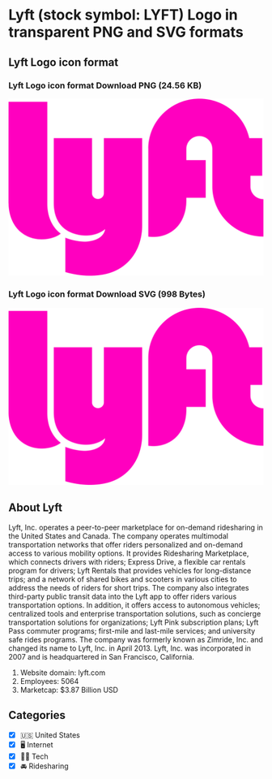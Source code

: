 # Lyft (stock symbol: LYFT) Logo in transparent PNG and SVG formats

## Lyft Logo icon format

### Lyft Logo icon format Download PNG (24.56 KB)

![Lyft Logo icon format Download PNG (24.56 KB)](/img/orig/LYFT-d8d61eb1.png)

### Lyft Logo icon format Download SVG (998 Bytes)

![Lyft Logo icon format Download SVG (998 Bytes)](/img/orig/LYFT-92e7ea34.svg)

## About Lyft

Lyft, Inc. operates a peer-to-peer marketplace for on-demand ridesharing in the United States and Canada. The company operates multimodal transportation networks that offer riders personalized and on-demand access to various mobility options. It provides Ridesharing Marketplace, which connects drivers with riders; Express Drive, a flexible car rentals program for drivers; Lyft Rentals that provides vehicles for long-distance trips; and a network of shared bikes and scooters in various cities to address the needs of riders for short trips. The company also integrates third-party public transit data into the Lyft app to offer riders various transportation options. In addition, it offers access to autonomous vehicles; centralized tools and enterprise transportation solutions, such as concierge transportation solutions for organizations; Lyft Pink subscription plans; Lyft Pass commuter programs; first-mile and last-mile services; and university safe rides programs. The company was formerly known as Zimride, Inc. and changed its name to Lyft, Inc. in April 2013. Lyft, Inc. was incorporated in 2007 and is headquartered in San Francisco, California.

1. Website domain: lyft.com
2. Employees: 5064
3. Marketcap: $3.87 Billion USD


## Categories
- [x] 🇺🇸 United States
- [x] 🖥️ Internet
- [x] 👩‍💻 Tech
- [x] 🚘 Ridesharing
